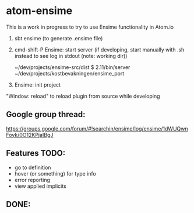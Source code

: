 # atom-ensime

This is a work in progress to try to use Ensime functionality in Atom.io

1. sbt ensime (to generate .ensime file)
2. cmd-shift-P Ensime: start server (if developing, start manually with .sh instead to see log in stdout (note: working dir))

    ~/dev/projects/ensime-src/dist $ 2.11/bin/server ~/dev/projects/kostbevakningen/ensime_port

3. Ensime: init project


"Window: reload" to reload plugin from source while developing

## Google group thread:
https://groups.google.com/forum/#!searchin/ensime/log/ensime/1dWUQwnFoyk/0O12KPjaIBgJ


## Features TODO:
* go to definition
* hover (or something) for type info
* error reporting
* view applied implicits

## DONE:
